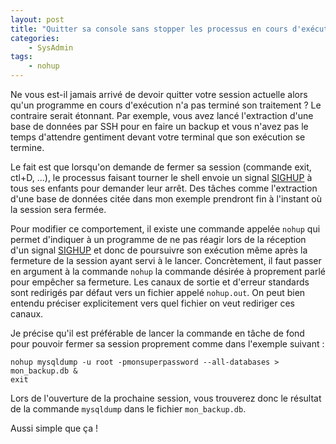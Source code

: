```yaml
---
layout: post
title: "Quitter sa console sans stopper les processus en cours d'exécution"
categories:
    - SysAdmin
tags:
    - nohup
---
```

Ne vous est-il jamais arrivé de devoir quitter votre session actuelle alors qu'un programme en cours d'exécution n'a pas terminé son traitement ? Le contraire serait étonnant. Par exemple, vous avez lancé l'extraction d'une base de données par SSH pour en faire un backup et vous n'avez pas le temps d'attendre gentiment devant votre terminal que son exécution se termine.

Le fait est que lorsqu'on demande de fermer sa session (commande exit, ctl+D, ...), le processus faisant tourner le shell envoie un signal [SIGHUP][SIGHUP] à tous ses enfants pour demander leur arrêt. Des tâches comme l'extraction d'une base de données citée dans mon exemple prendront fin à l'instant où la session sera fermée.

Pour modifier ce comportement, il existe une commande appelée `nohup` qui permet d'indiquer à un programme de ne pas réagir lors de la réception d'un signal [SIGHUP][SIGHUP] et donc de poursuivre son exécution même après la fermeture de la session ayant servi à le lancer. Concrètement, il faut passer en argument à la commande `nohup` la commande désirée à proprement parlé pour empêcher sa fermeture. Les canaux de sortie et d'erreur standards sont redirigés par défaut vers un fichier appelé `nohup.out`. On peut bien entendu préciser explicitement vers quel fichier on veut rediriger ces canaux.

Je précise qu'il est préférable de lancer la commande en tâche de fond pour pouvoir fermer sa session proprement comme dans l'exemple suivant :

	nohup mysqldump -u root -pmonsuperpassword --all-databases > mon_backup.db &
	exit

Lors de l'ouverture de la prochaine session, vous trouverez donc le résultat de la commande `mysqldump` dans le fichier `mon_backup.db`.

Aussi simple que ça !

[SIGHUP]: https://en.wikipedia.org/wiki/SIGHUP
